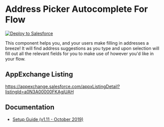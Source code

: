 # Address Picker Autocomplete For Flow

<div>
    <a href="https://githubsfdeploy.herokuapp.com?owner=SalesforceLabs&repo=AddressPickerAutocompleteForFlow">
        <img alt="Deploy to Salesforce"
        src="https://raw.githubusercontent.com/afawcett/githubsfdeploy/master/deploy.png">
    </a>
</div>

This component helps you, and your users make filling in addresses a breeze! It will find address suggestions as you type and upon selection will fill out all the relevant fields for you to make use of however you'd like in your flow.

## AppExchange Listing
https://appexchange.salesforce.com/appxListingDetail?listingId=a0N3A00000FKAgjUAH

## Documentation
- [Setup Guide (v1.11 - October 2019)](https://appexchange.salesforce.com/servlet/servlet.FileDownload?file=00P3A00000l5Bh7UAE)